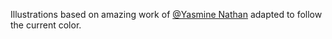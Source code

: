 Illustrations based on amazing work of [@Yasmine Nathan](https://www.figma.com/community/file/1268844607722961234/empty-state-ui-design) adapted to follow the current color.
